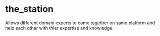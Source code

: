the_station
===========

Allows different domain experts to come together on same platform and help each other with thier expertise and knowledge.

